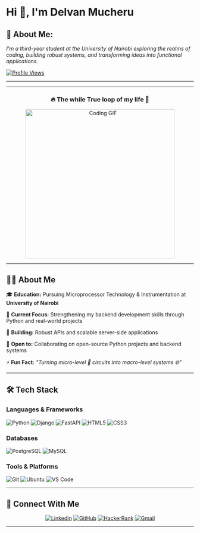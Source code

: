 # Hi 👋, I'm Delvan Mucheru
## 💫 About Me:
*I'm a third-year student at the University of Nairobi exploring the realms of coding, building robust systems, and transforming ideas into functional applications.*

[![Profile Views](https://komarev.com/ghpvc/?username=mucheru-delvan&label=Profile%20views&color=0e75b6&style=flat)](https://github.com/mucheru-delvan)

---
---

<div align="center">

### 🔥 The while True loop of my life 🚀

<img src="https://media3.giphy.com/media/v1.Y2lkPTc5MGI3NjExazcxbG9ramwyMTJycnpiazhsd29naXd1dzNlY2JhcW5pa3E4ZmhvYyZlcD12MV9naWZzX3NlYXJjaCZjdD1n/78XCFBGOlS6keY1Bil/giphy.webp" width="400" alt="Coding GIF"/>

</div>

---

## 👨‍💻 About Me

🎓 **Education:** Pursuing Microprocessor Technology & Instrumentation at **University of Nairobi**

🔭 **Current Focus:** Strengthening my backend development skills through Python and real-world projects

🌱 **Building:** Robust APIs and scalable server-side applications

👯 **Open to:** Collaborating on open-source Python projects and backend systems

⚡ **Fun Fact:** *"Turning micro-level 🔬 circuits into macro-level systems 🌐"*

---

## 🛠️ Tech Stack

### Languages & Frameworks
![Python](https://img.shields.io/badge/Python-3776AB?style=for-the-badge&logo=python&logoColor=white)
![Django](https://img.shields.io/badge/Django-092E20?style=for-the-badge&logo=django&logoColor=white)
![FastAPI](https://img.shields.io/badge/FastAPI-009688?style=for-the-badge&logo=fastapi&logoColor=white)
![HTML5](https://img.shields.io/badge/HTML5-E34F26?style=for-the-badge&logo=html5&logoColor=white)
![CSS3](https://img.shields.io/badge/CSS3-1572B6?style=for-the-badge&logo=css3&logoColor=white)

### Databases
![PostgreSQL](https://img.shields.io/badge/PostgreSQL-316192?style=for-the-badge&logo=postgresql&logoColor=white)
![MySQL](https://img.shields.io/badge/MySQL-4479A1?style=for-the-badge&logo=mysql&logoColor=white)

### Tools & Platforms
![Git](https://img.shields.io/badge/Git-F05032?style=for-the-badge&logo=git&logoColor=white)
![Ubuntu](https://img.shields.io/badge/Ubuntu-E95420?style=for-the-badge&logo=ubuntu&logoColor=white)
![VS Code](https://img.shields.io/badge/VS_Code-007ACC?style=for-the-badge&logo=visual-studio-code&logoColor=white)

---

## 💬 Connect With Me

<div align="center">

[![LinkedIn](https://img.shields.io/badge/LinkedIn-0077B5?style=for-the-badge&logo=linkedin&logoColor=white)](https://www.linkedin.com/in/delvan-mucheru/)
[![GitHub](https://img.shields.io/badge/GitHub-100000?style=for-the-badge&logo=github&logoColor=white)](https://github.com/mucheru-delvan)
[![HackerRank](https://img.shields.io/badge/-Hackerrank-2EC866?style=for-the-badge&logo=HackerRank&logoColor=white)](https://www.hackerrank.com/profile/delvanmucheru)
[![Gmail](https://img.shields.io/badge/Gmail-D14836?style=for-the-badge&logo=gmail&logoColor=white)](mailto:delvanmucheru@gmail.com)

</div>

---
